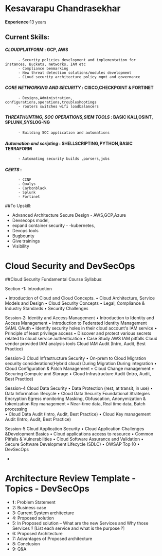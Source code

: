# Kesavarapu Chandrasekhar
**Experience**:13 years
## Current Skills: 
#### *CLOUDPLATFORM* : GCP, AWS
          - Security policies development and implementation for instances, Buckets, networks, IAM etc
          - Compliance benmarking
          - New threat detection solutions/modules development 
          - CLoud security architecture policy mgmt and governance
          
#### *CORE NETWORKING AND SECURITY* : CISCO,CHECKPOINT & FORTINET
          - Designs,Administration, configurations,operations,troubleshootings
          - routers switches wifi loadbalancers

#### *THREATHUNTING, SOC OPERATIONS,SIEM TOOLS* : BASIC KALI,OSINT, SPLUNK,SYSLOG-NG
          - Building SOC application and automations

#### *Automation and scripting* : SHELLSCRIPTING,PYTHON,BASIC TERRAFORM
          - Automating security builds ,parsers,jobs
          
#### *CERTS* : 
          - CCNP
          - Qualys 
          - Carbonblack 
          - Splunk
          - Fortinet


          


##To Upskill:
- Advanced Architecture Secure Design - AWS,GCP,Azure 
- Devsecops  model,
- expand container security - -kubernetes,
- Devops tools 
- Bugbounty 
- Give trainings
- Visibility



# Cloud Security and DevSecOps
##Cloud Security Fundamental Course Syllabus: 

Section -1: Introduction

•	Introduction of Cloud and Cloud Concepts.
•	Cloud Architecture, Service Models and Design
•	Cloud Security Concepts
•	Legal, Compliance & Industry Standards
•	Security Challenges


Session-2: Identity and Access Management
•	Introduction to Identity and Access Management
•	Introduction to Federated Identity Management
SAML
OAuth
•	Identify security holes in their cloud account's IAM service
•	Principle of least privilege access
•	Discover and protect various secrets related to cloud service authentication
•	Case Study
                AWS IAM pitfalls
                Cloud vendor provided IAM analysis tools 
                Cloud IAM Audit (Intro, Audit, Best Practice)


Session-3 Cloud Infrastructure Security
•	On-prem to Cloud Migration security considerations(Hybrid cloud)
                    During Migration
                    During integration
•	Cloud Configuration & Patch Management
•	Cloud Change management
•	Securing Compute and Storage 
•	Cloud Infrastructure Audit (Intro, Audit, Best Practice)


Session-4 Cloud Data Security
•	Data Protection (rest, at transit, in use)
•	Data Information lifecycle
•	Cloud Data Security Foundational Strategies
 	Encryption
            Egress monitoring
            Masking, Obfuscation, Anonymization & tokenization 
            Key management
•	Near-time data, Real time data, Batch processing      
•	Cloud Data Audit (Intro, Audit, Best Practice)
•	Cloud Key management Audit (Intro, Audit, Best Practice)

Session-5 Cloud Application Security
•	Cloud Application Challenges &Development Basics
•	Cloud applications access to resource
•	Common Pitfalls & Vulnerabilities
•	Cloud Software Assurance and Validation
•	Secure Software Development Lifecycle (SDLC) 
•	OWSAP Top 10
•	DevSecOps



-

# Architecture Review Template - Topics - DevSecOps
- 𝟏: Problem Statement
- 2: Business case
- 3: Current System architecture
- 4: Proposed solution
- 5: In Proposed solution – What are the new Services and Why those Services ? [List each service and what is the purpose ?]
- 6: Proposed Architecture
- 7: Advantages of Proposed architecture
- 8: Conclusion
- 9: Q&A
